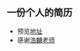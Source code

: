 ## 一份个人的简历
- 预览[地址](https://xavierxuv5.github.io/front-end-resume/.)
- 感谢[浩麟老师](https://github.com/gwuhaolin)

